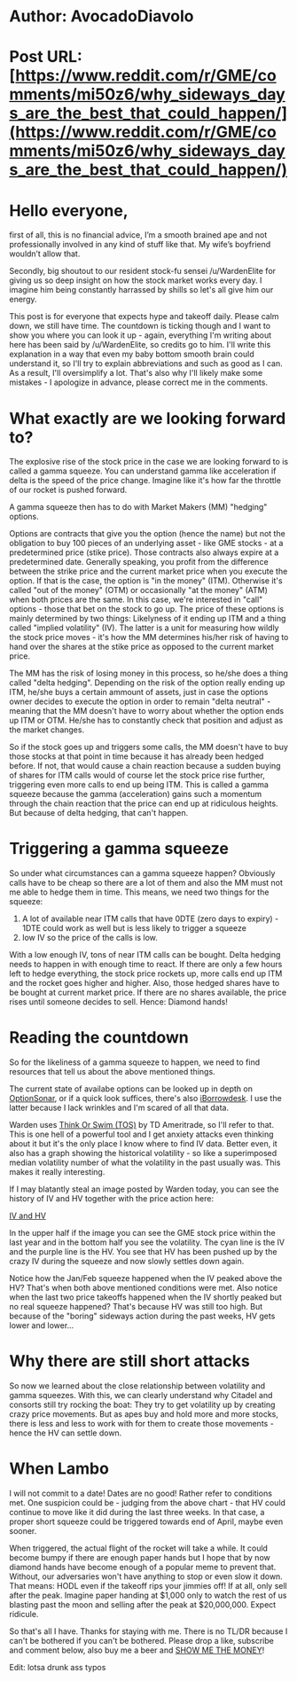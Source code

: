 # Author: AvocadoDiavolo
# Post URL: [https://www.reddit.com/r/GME/comments/mi50z6/why_sideways_days_are_the_best_that_could_happen/](https://www.reddit.com/r/GME/comments/mi50z6/why_sideways_days_are_the_best_that_could_happen/)


# Hello everyone,

first of all, this is no financial advice, I’m a smooth brained ape and not professionally  involved in any kind of stuff like that. My wife’s  boyfriend wouldn’t  allow that.

Secondly, big shoutout to our resident stock-fu sensei /u/WardenElite for giving us so deep insight on how the stock market works every day. I imagine him being constantly harrassed by shills so let's all give him our energy.

This post is for everyone that expects hype and takeoff daily. Please calm down, we still have time. The countdown is ticking though and I want to show you where you can look it up - again, everything I'm writing about here has been said by /u/WardenElite, so credits go to him. I'll write this explanation in a way that even my baby bottom smooth brain could understand it, so I'll try to explain abbreviations and such as good as I can. As a result, I'll oversimplify a lot. That's also why I'll likely make some mistakes - I apologize in advance, please correct me in the comments.

# What exactly are we looking forward to?

The explosive rise of the stock price in the case we are looking forward to is called a gamma squeeze. You can understand gamma like acceleration if delta is the speed of the price change. Imagine like it's how far the throttle of our rocket is pushed forward.

A gamma squeeze then has to do with Market Makers (MM) "hedging" options.

Options are contracts that give you the option (hence the name) but not the obligation to buy 100 pieces of an underlying asset - like GME stocks - at a predetermined price (stike price). Those contracts also always expire at a predetermined date. Generally speaking, you profit from the difference between the strike price and the current market price when you execute the option. If that is the case, the option is "in the money" (ITM). Otherwise it's called "out of the money" (OTM) or occasionally "at the money" (ATM) when both prices are the same. In this case, we're interested in "call" options - those that bet on the stock to go up. The price of these options is mainly determined by two things: Likelyness of it ending up ITM and a thing called "implied volatility" (IV). The latter is a unit for measuring how wildly the stock price moves - it's how the MM determines his/her risk of having to hand over the shares at the stike price as opposed to the current market price.

The MM has the risk of losing money in this process, so he/she does a thing called "delta hedging". Depending on the risk of the option really ending up ITM, he/she buys a certain ammount of assets, just in case the options owner decides to execute the option in order to remain "delta neutral" - meaning that the MM doesn't have to worry about whether the option ends up ITM or OTM. He/she has to constantly check that position and adjust as the market changes.

So if the stock goes up and triggers some calls, the MM doesn't have to buy those stocks at that point in time because it has already been hedged before. If not, that would cause a chain reaction because a sudden buying of shares for ITM calls would of course let the stock price rise further, triggering even more calls to end up being ITM. This is called a gamma squeeze because the gamma (acceleration) gains such a momentum through the chain reaction that the price can end up at ridiculous heights. But because of delta hedging, that can't happen.

# Triggering a gamma squeeze

So under what circumstances can a gamma squeeze happen? Obviously calls have to be cheap so there are a lot of them and also the MM must not me able to hedge them in time. This means, we need two things for the squeeze:

1. A lot of available near ITM calls that have 0DTE (zero days to expiry) - 1DTE could work as well but is less likely to trigger a squeeze
2. low IV so the price of the calls is low.

With a low enough IV, tons of near ITM calls can be bought. Delta hedging needs to happen in with enough time to react. If there are only a few hours left to hedge everything, the stock price rockets up, more calls end up ITM and the rocket goes higher and higher. Also, those hedged shares have to be bought at current market price. If there are no shares available, the price rises until someone decides to sell. Hence: Diamond hands!

# Reading the countdown

So for the likeliness of a gamma squeeze to happen, we need to find resources that tell us about the above mentioned things.

The current state of availabe options can be looked up in depth on [OptionSonar](https://www.optionsonar.com/), or if a quick look suffices, there's also [iBorrowdesk](https://iborrowdesk.com/). I use the latter because I lack wrinkles and I'm scared of all that data.

Warden uses [Think Or Swim (TOS)](https://www.tdameritrade.com/tools-and-platforms/thinkorswim.page) by TD Ameritrade, so I'll refer to that. This is one hell of a powerful tool and I get anxiety attacks even thinking about it but it's the only place I know where to find IV data. Better even, it also has a graph showing the historical volatility - so like a superimposed median volatility number of what the volatility in the past usually was. This makes it really interesting.

If I may blatantly steal an image posted by Warden today, you can see the history of IV and HV together with the price action here:

[IV and HV](https://preview.redd.it/ukcekvi2imq61.png?width=2200&format=png&auto=webp&s=86d665911777da85059de27998449546e726b618)

In the upper half if the image you can see the GME stock price within the last year and in the bottom half you see the volatility. The cyan line is the IV and the purple line is the HV. You see that HV has been pushed up by the crazy IV during the squeeze and now slowly settles down again.

Notice how the Jan/Feb squeeze happened when the IV peaked above the HV? That's when both above mentioned conditions were met. Also notice when the last two price takeoffs happened when the IV shortly peaked but no real squeeze happened? That's because HV was still too high. But because of the "boring" sideways action during the past weeks, HV gets lower and lower...

# Why there are still short attacks

So now we learned about the close relationship between volatility and gamma squeezes. With this, we can clearly understand why Citadel and consorts still try rocking the boat: They try to get volatility up by creating crazy price movements. But as apes buy and hold more and more stocks, there is less and less to work with for them to create those movements - hence the HV can settle down.

# When Lambo

I will not commit to a date! Dates are no good! Rather refer to conditions met. One suspicion could be - judging from the above chart - that HV could continue to move like it did during the last three weeks. In that case, a proper short squeeze could be triggered towards end of April, maybe even sooner.

When triggered, the actual flight of the rocket will take a while. It could become bumpy if there are enough paper hands but I hope that by now diamond hands have become enough of a popular meme to prevent that. Without, our adversaries won't have anything to stop or even slow it down. That means: HODL even if the takeoff rips your jimmies off! If at all, only sell after the peak. Imagine paper handing at $1,000 only to watch the rest of us blasting past the moon and selling after the peak at $20,000,000. Expect ridicule.

So that's all I have. Thanks for staying with me. There is no TL/DR because I can't be bothered if you can't be bothered. Please drop a like, subscribe and comment below, also buy me a beer and [SHOW ME THE MONEY](https://i.giphy.com/media/3oEdv22bKDUluFKkxi/giphy.webp)!

Edit: lotsa drunk ass typos